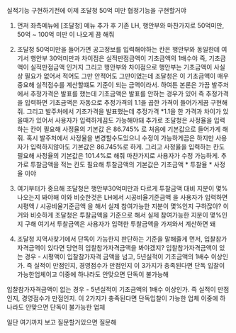 실적기능 구현하기전에  이제 조달청 50억 미만 협정기능을 구현할거야

1. 먼저 좌측메뉴에 [조달청] 메뉴 추가 후 기존 LH, 행안부와 마찬가지로 50억미만,  50억 ~ 100억 미만 이 나오게 끔 해줘


2. 조달청 50억미만을 들어가면 공고정보를 입력해야하는 칸은  행안부와 동일한데 여기서 행안부 30억미만과 차이점은 실적만점금액이 기초금액의 1배수야 
즉, 기초금액이 실적만점금액 인거지
그리고 행안부와 차이점으로 행안부는 기초금액이 사실상 필요가 없어서 적어도 그만 안적어도 그만이였는데 조달청은 이 기초금액이 매우 중요해 실적점수를 계산할떄도 기준이 되는 금액이라서. 하여튼 본론은 가끔 발주처에서 추정가격은 발표를 했는데 기초금액은 발표를 안하는 경우가 있어 즉 추정가격을 입력하면 기초금액은 자동으로 추정가격의 1.1을 곱한 가격이 들어가게끔 구현해줘.  그리고 발주처에서 기초가격을 발표했는데 추정가격 *1.1을 한 가격과 차이가 있을때가 있어서 사용자가 입력하게끔도 가능해야돼
 추가로 조달청은 사정율을 입력하는 칸이 필요해 사정율의 기본값 은 86.745% 로 처음에 기본값으로 들어가게 해줘. 혹시 발주처에서 사정율을 변경할수도있으니 수정이 가능하게끔은 하지만 사용자가 입력하지않아도 기본값은 86.745%로 하게.  그리고 사정율을 입력하는 칸도 필요해 사정율의 기본값은 101.4%로 해줘 마찬가지로 사용자가 수정 가능하게.  추가로 투찰금액을 적는 칸도 필요해 투찰금액의 기본값은 기초금액 * 투찰율 * 사정율 이야 


3. 여기부터가 중요해 조달청은 행안부30억미만과 다르게 투찰금액 대비 지분이 몇%나오는지 봐야해  이와 비슷한것은 LH에서 시공비율기준금액 을 사용자가 입력하면
시평액 / 시공비율기준금액 을 해서 실제 참여가능한 지분이 몇%인지 구하잖아? 이거와 비슷하게 조달청은 투찰금액을 기준으로 해서 실제 참여가능한 지분이 몇%인지 구해
여기서 투찰금액은 사용자가 입력한 투찰금액을 가져와서 계산하면 돼


4. 조달청 지역사찾기에서 단독이 가능한지 판단하는 기준을 말해줄게 먼저, 입찰참가자격금액이 있다면 당연히 입찰참가자격금액을 봐야겠지?
입찰참가자격금액이 있는 경우 -  시평액이 입찰참가자격 금액을 넘고, 5년실적이 기초금액의 1배수 이상인가. 즉 실적이 만점인지, 경영점수가 만점인지 이 3가지가 충족된다면 단독 입찰이 가능한업체이고 이중에 하나라도 안맞으면 단독이 불가능해

입찰참가자격금액이 없는 경우 -  5년실적이 기초금액의 1배수 이상인가. 즉 실적이 만점인지, 경영점수가 만점인지. 이 2가지가 충족된다면 단독입찰이 가능한 업체
이중에 하나라도 안맞으면 단독이 불가능한 업체



일단 여기까지 보고 질문할거있으면 질문해
